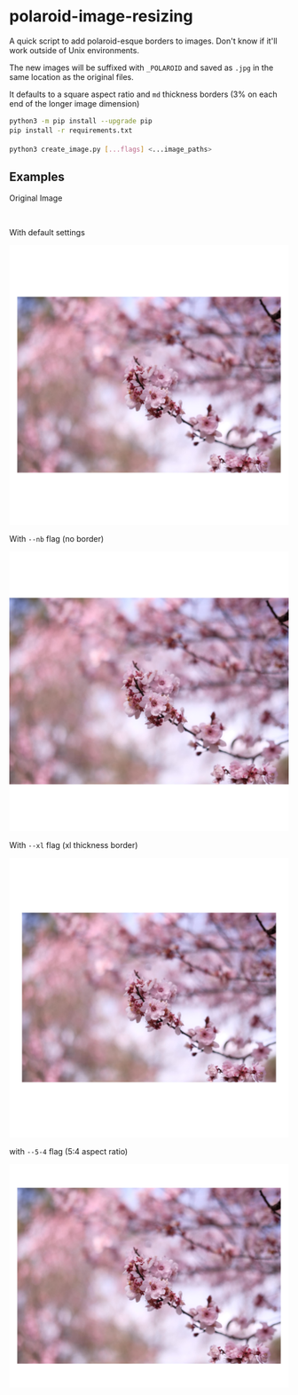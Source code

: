 # polaroid-image-resizing

A quick script to add polaroid-esque borders to images.
Don't know if it'll work outside of Unix environments.

The new images will be suffixed with `_POLAROID` and saved as `.jpg` in the same
location as the original files.

It defaults to a square aspect ratio and `md`
thickness borders (3% on each end of the longer image dimension)

```bash
python3 -m pip install --upgrade pip
pip install -r requirements.txt

python3 create_image.py [...flags] <...image_paths>
```

## Examples

Original Image

<img src="examples/DSCF2874.JPG" alt="" width=600>

With default settings

<img src="examples/DSCF2874_POLAROID_normal.jpg" alt="" width=600>

With `--nb` flag (no border)

<img src="examples/DSCF2874_POLAROID_no_border.jpg" alt="" width=600>

With `--xl` flag (xl thickness border)

<img src="examples/DSCF2874_POLAROID_xl_border.jpg" alt="" width=600>

with `--5-4` flag (5:4 aspect ratio)

<img src="examples/DSCF2874_POLAROID_5_4_ratio.jpg" alt="" width=600>
